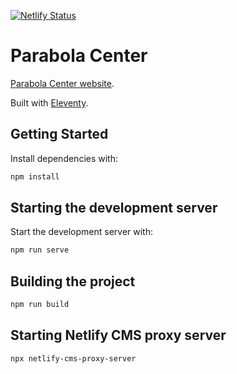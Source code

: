[![Netlify Status](https://api.netlify.com/api/v1/badges/af200f8e-b2fa-44da-9a2f-ea80827bf79b/deploy-status)](https://app.netlify.com/sites/parabola-center/deploys)

# Parabola Center

[Parabola Center website](https://parabola-center.netlify.app/).

Built with [Eleventy](https://www.11ty.dev/).

## Getting Started

Install dependencies with:

```sh
npm install
```

## Starting the development server

Start the development server with:

```sh
npm run serve
```

## Building the project

```sh
npm run build
```

## Starting Netlify CMS proxy server

```sh
npx netlify-cms-proxy-server
```
